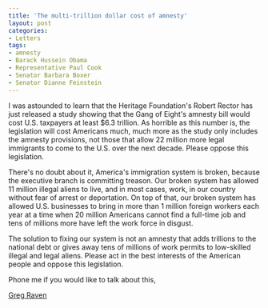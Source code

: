 ```yaml
---
title: 'The multi-trillion dollar cost of amnesty'
layout: post
categories:
- Letters
tags:
- amnesty
- Barack Hussein Obama
- Representative Paul Cook
- Senator Barbara Boxer
- Senator Dianne Feinstein
---
```


I was astounded to learn that the Heritage Foundation's Robert Rector has just released a study showing that the Gang of Eight's amnesty bill would cost U.S. taxpayers at least $6.3 trillion. As horrible as this number is, the legislation will cost Americans much, much more as the study only includes the amnesty provisions, not those that allow 22 million more legal immigrants to come to the U.S. over the next decade. Please oppose this legislation.  
  
There's no doubt about it, America's immigration system is broken, because the executive branch is committing treason. Our broken system has allowed 11 million illegal aliens to live, and in most cases, work, in our country without fear of arrest or deportation. On top of that, our broken system has allowed U.S. businesses to bring in more than 1 million foreign workers each year at a time when 20 million Americans cannot find a full-time job and tens of millions more have left the work force in disgust.

The solution to fixing our system is not an amnesty that adds trillions to the national debt or gives away tens of millions of work permits to low-skilled illegal and legal aliens. Please act in the best interests of the American people and oppose this legislation.

Phone me if you would like to talk about this,

[Greg Raven](https://www.gregraven.org/)